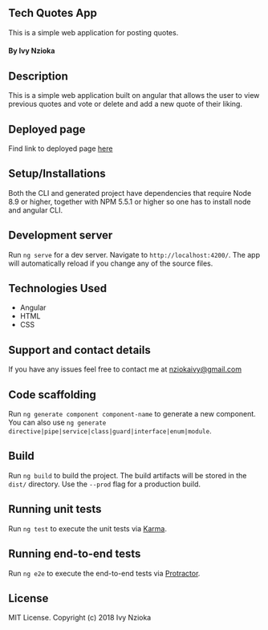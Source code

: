 ## Tech Quotes App

This is a simple web application for posting quotes.

#### By **Ivy Nzioka**

## Description

This is a simple web application built on angular that allows the user to view previous quotes and vote or delete and add a new quote of their liking.

## Deployed page
Find link to deployed page [here](https://nziokaivy.github.io/quote-project/)

## Setup/Installations

Both the CLI and generated project have dependencies that require Node 8.9 or higher, together with NPM 5.5.1 or higher so one has to install node and angular CLI.

## Development server

Run `ng serve` for a dev server. Navigate to `http://localhost:4200/`. The app will automatically reload if you change any of the source files.


## Technologies Used
* Angular
* HTML
* CSS

## Support and contact details
If you have any issues feel free to contact me at nziokaivy@gmail.com



## Code scaffolding

Run `ng generate component component-name` to generate a new component. You can also use `ng generate directive|pipe|service|class|guard|interface|enum|module`.

## Build

Run `ng build` to build the project. The build artifacts will be stored in the `dist/` directory. Use the `--prod` flag for a production build.

## Running unit tests

Run `ng test` to execute the unit tests via [Karma](https://karma-runner.github.io).

## Running end-to-end tests

Run `ng e2e` to execute the end-to-end tests via [Protractor](http://www.protractortest.org/).


## License
MIT License. Copyright (c) 2018 Ivy Nzioka  

 